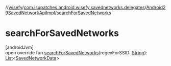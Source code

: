 //[wisefy](../../../index.md)/[com.isupatches.android.wisefy.savednetworks.delegates](../index.md)/[Android29SavedNetworkApiImpl](index.md)/[searchForSavedNetworks](search-for-saved-networks.md)

# searchForSavedNetworks

[androidJvm]\
open override fun [searchForSavedNetworks](search-for-saved-networks.md)(regexForSSID: [String](https://kotlinlang.org/api/latest/jvm/stdlib/kotlin/-string/index.html)): [List](https://kotlinlang.org/api/latest/jvm/stdlib/kotlin.collections/-list/index.html)<[SavedNetworkData](../../com.isupatches.android.wisefy.savednetworks.entities/-saved-network-data/index.md)>

